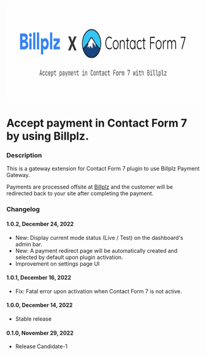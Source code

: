 <p>
  <a href="https://wordpress.org/plugins/billplz-for-contact-form-7" target="_blank">
    <img src="./.wordpress-org/banner-772x250.png" alt="Billplz for Contact Form 7" width="772" height="250">
  </a>
</p>

# Accept payment in Contact Form 7 by using Billplz.

### Description
This is a gateway extension for Contact Form 7 plugin to use Billplz Payment Gateway.

Payments are processed offsite at [Billplz](https://billplz.com) and the customer will be redirected back to your site after completing the payment.

### Changelog

#### 1.0.2, December 24, 2022
* New: Display current mode status (Live / Test) on the dashboard's admin bar.
* New: A payment redirect page will be automatically created and selected by default upon plugin activation.
* Improvement on settings page UI

#### 1.0.1, December 16, 2022
* Fix: Fatal error upon activation when Contact Form 7 is not active.

#### 1.0.0, December 14, 2022
* Stable release

#### 0.1.0, November 29, 2022
* Release Candidate-1

